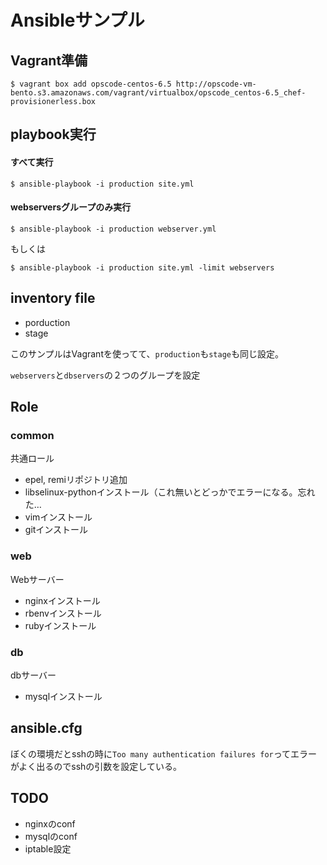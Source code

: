 # Ansibleサンプル

## Vagrant準備

```
$ vagrant box add opscode-centos-6.5 http://opscode-vm-bento.s3.amazonaws.com/vagrant/virtualbox/opscode_centos-6.5_chef-provisionerless.box
```

## playbook実行

#### すべて実行

```
$ ansible-playbook -i production site.yml
```

#### webserversグループのみ実行

```
$ ansible-playbook -i production webserver.yml
```

もしくは

```
$ ansible-playbook -i production site.yml -limit webservers
```

## inventory file

* porduction
* stage

このサンプルはVagrantを使ってて、`production`も`stage`も同じ設定。

`webservers`と`dbservers`の２つのグループを設定

## Role

### common

共通ロール

* epel, remiリポジトリ追加
* libselinux-pythonインストール（これ無いとどっかでエラーになる。忘れた…
* vimインストール
* gitインストール

### web

Webサーバー

* nginxインストール
* rbenvインストール
* rubyインストール

### db

dbサーバー

* mysqlインストール

## ansible.cfg

ぼくの環境だとsshの時に`Too many authentication failures for`ってエラーがよく出るのでsshの引数を設定している。

## TODO

* nginxのconf
* mysqlのconf
* iptable設定

